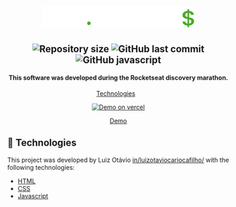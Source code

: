<h1 align="center">
    <img alt="dev finances" src="https://github.com/luiz123o/finances/blob/staging/assets/logo.svg" />
    <br>
   
</h1>

  <h2 align="center">
  <img alt="Repository size" src="https://img.shields.io/github/repo-size/luiz123o/finances?style=flat-square">
  <img alt="GitHub last commit" src="https://img.shields.io/github/last-commit/luiz123o/finances?style=flat-square">
  <img alt="GitHub javascript" src="https://img.shields.io/github/languages/top/luiz123o/finances?style=flat-square">  
   
  </h2>
  <h4 align="center">
  This software was developed during the Rocketseat discovery marathon.
</h4>
<p align="center">
  <a href="#rocket-technologies">Technologies</a>&nbsp;&nbsp;&nbsp;  
</p>

<p align="center">
  <a href="https://finances-seven.vercel.app/" target="_blank">
    <img alt="Demo on vercel" height="96" src="https://camo.githubusercontent.com/add2c9721e333f0043ac938f3dadbc26a282776e01b95b308fcaba5afaf74ae3/68747470733a2f2f6173736574732e76657263656c2e636f6d2f696d6167652f75706c6f61642f76313538383830353835382f7265706f7369746f726965732f76657263656c2f6c6f676f2e706e67">
    <p align="center">Demo</p>
  </a>
</p>

## :rocket: Technologies

This project was developed by Luiz Otávio [in/luizotaviocariocafilho/](https://www.linkedin.com/in/luizotaviocariocafilho/) with the following technologies:

- [HTML]()
- [CSS]()
- [Javascript]()


  
